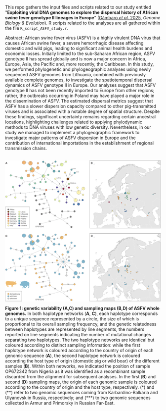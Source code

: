 This repo gathers the input files and scripts related to our study entitled "**Exploiting viral DNA genomes to explore the dispersal history of African swine fever genotype II lineages in Europe**" ([Gámbaro *et al*. 2025](https://academic.oup.com/gbe/article/17/6/evaf102/8158521?utm_source=advanceaccess&utm_campaign=gbe&utm_medium=email), *Genome Biology & Evolution*). R scripts related to the analyses are all gathered within the file `R_script_ASFV_study.r`.

Abstract: African swine fever virus (ASFV) is a highly virulent DNA virus that causes African swine fever, a severe hemorrhagic disease affecting domestic and wild pigs, leading to significant animal health burdens and economic losses. Initially limited to the sub-Saharan African region, ASFV genotype II has spread globally and is now a major concern in Africa, Europe, Asia, the Pacific and, more recently, the Caribbean. In this study, we performed phylogenetic and phylogeographic analyses using newly sequenced ASFV genomes from Lithuania, combined with previously available complete genomes, to investigate the spatiotemporal dispersal dynamics of ASFV genotype II in Europe. Our analyses suggest that ASFV genotype II has not been recently imported to Europe from other regions; rather, the outbreaks occurring in Poland may have played a major role in the dissemination of ASFV. The estimated dispersal metrics suggest that ASFV has a slower dispersion capacity compared to other pig-transmitted viruses and is associated with a notable degree of spatial structure. Despite these findings, significant uncertainty remains regarding certain ancestral locations, highlighting challenges related to applying phylodynamic methods to DNA viruses with low genetic diversity. Nevertheless, in our study we managed to implement a phylogeographic framework to investigate major patterns of ASFV dispersion in Europe and the contribution of international importations in the establishment of regional transmission chains.

<br>

<img src="Scripts_&_data/Figure_1_17032025.png" align="center" alt="" />

**Figure 1: genetic variability (A,C) and sampling maps (B,D) of ASFV whole genomes.** In both haplotype networks (**A**, **C**), each haplotype corresponds to a unique sequence represented by a circle, the size of which is proportional to its overall sampling frequency, and the genetic relatedness between haplotypes are represented by line segments, the numbers reported on line segments indicating the number of mutational changes separating two haplotypes. The two haplotype networks are identical but coloured according to distinct sampling information: while the first haplotype network is coloured according to the country of origin of each genomic sequence (**A**), the second haplotype network is coloured according the host type of origin (domestic pig or wild boar) of the different samples (**B**). Within both networks, we indicated the position of sample OP672342 from Nigeria as it was identified as a recombinant sample discarded from the alignment for subsequent analyses. In the first (**B**) and second (**D**) sampling maps, the origin of each genomic sample is coloured according to the country of origin and the host type, respectively. (\*) and (\**) refer to two genomic sequences coming from Karbardino-Balkaria and Ulyanovsk in Russia, respectively; and (\***) to two genomic sequences collected in Armur and Primorsky in Russian Far-East.
